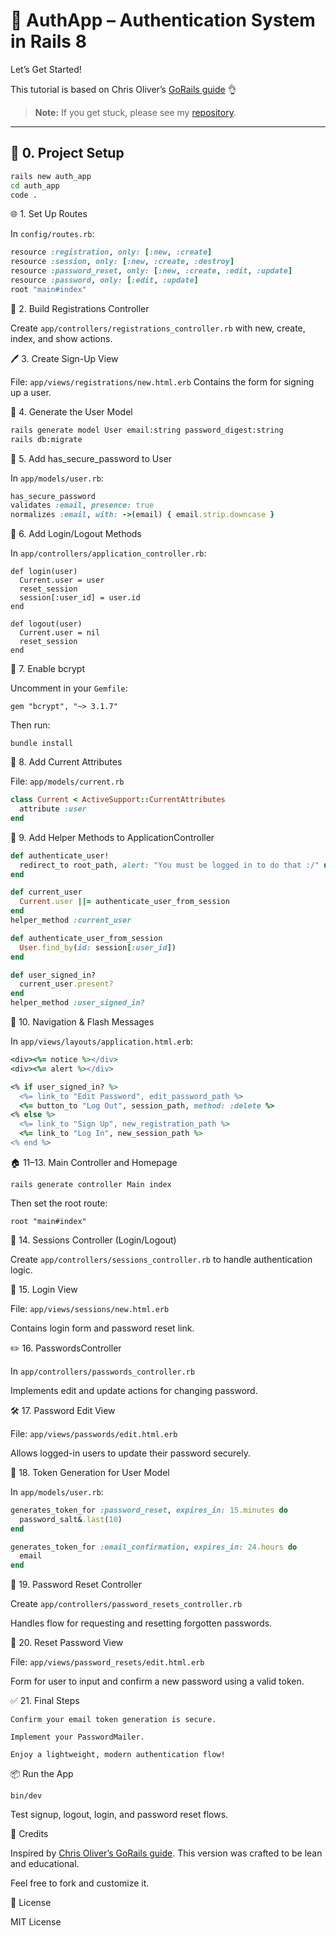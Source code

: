 # 🔐 AuthApp – Authentication System in Rails 8

Let’s Get Started!

This tutorial is based on Chris Oliver’s [GoRails guide](https://gorails.com) 👌  
> **Note:** If you get stuck, please see my [repository](#).

---

## 🚀 0. Project Setup

```bash
rails new auth_app
cd auth_app
code .
```

🌐 1. Set Up Routes

In `config/routes.rb`:
```ruby
resource :registration, only: [:new, :create]
resource :session, only: [:new, :create, :destroy]
resource :password_reset, only: [:new, :create, :edit, :update]
resource :password, only: [:edit, :update]
root "main#index"
```
👤 2. Build Registrations Controller

Create `app/controllers/registrations_controller.rb` with new, create, index, and show actions.

🖊 3. Create Sign-Up View

File: `app/views/registrations/new.html.erb`
Contains the form for signing up a user.

🧱 4. Generate the User Model
```bash
rails generate model User email:string password_digest:string
rails db:migrate
```

🔐 5. Add has_secure_password to User

In `app/models/user.rb`:
```ruby
has_secure_password
validates :email, presence: true
normalizes :email, with: ->(email) { email.strip.downcase }
```
🧠 6. Add Login/Logout Methods

In `app/controllers/application_controller.rb`:
```rubt
def login(user)
  Current.user = user
  reset_session
  session[:user_id] = user.id
end

def logout(user)
  Current.user = nil
  reset_session
end
```
🧱 7. Enable bcrypt

Uncomment in your `Gemfile`:

    gem "bcrypt", "~> 3.1.7"

Then run:

    bundle install

🧭 8. Add Current Attributes

File: `app/models/current.rb`
```ruby
class Current < ActiveSupport::CurrentAttributes
  attribute :user
end
```
🔎 9. Add Helper Methods to ApplicationController
```ruby
def authenticate_user!
  redirect_to root_path, alert: "You must be logged in to do that :/" unless user_signed_in?
end

def current_user
  Current.user ||= authenticate_user_from_session
end
helper_method :current_user

def authenticate_user_from_session
  User.find_by(id: session[:user_id])
end

def user_signed_in?
  current_user.present?
end
helper_method :user_signed_in?
```
🧭 10. Navigation & Flash Messages

In `app/views/layouts/application.html.erb`:
```ruby
<div><%= notice %></div>
<div><%= alert %></div>

<% if user_signed_in? %>
  <%= link_to "Edit Password", edit_password_path %>
  <%= button_to "Log Out", session_path, method: :delete %>
<% else %>
  <%= link_to "Sign Up", new_registration_path %>
  <%= link_to "Log In", new_session_path %>
<% end %>
```
🏠 11–13. Main Controller and Homepage

    rails generate controller Main index

Then set the root route:

    root "main#index"

🔑 14. Sessions Controller (Login/Logout)

Create `app/controllers/sessions_controller.rb` to handle authentication logic.

🧾 15. Login View

File: `app/views/sessions/new.html.erb`

Contains login form and password reset link.

✏️ 16. PasswordsController

In `app/controllers/passwords_controller.rb`

Implements edit and update actions for changing password.

🛠 17. Password Edit View

File: `app/views/passwords/edit.html.erb`

Allows logged-in users to update their password securely.

🔐 18. Token Generation for User Model

In `app/models/user.rb`:
```ruby
generates_token_for :password_reset, expires_in: 15.minutes do
  password_salt&.last(10)
end

generates_token_for :email_confirmation, expires_in: 24.hours do
  email
end
```
🔁 19. Password Reset Controller

Create `app/controllers/password_resets_controller.rb`

Handles flow for requesting and resetting forgotten passwords.

🧾 20. Reset Password View

File: `app/views/password_resets/edit.html.erb`

Form for user to input and confirm a new password using a valid token.

✅ 21. Final Steps

    Confirm your email token generation is secure.

    Implement your PasswordMailer.

    Enjoy a lightweight, modern authentication flow!

📦 Run the App

    bin/dev

Test signup, logout, login, and password reset flows.

🧠 Credits

Inspired by [Chris Oliver’s GoRails guide]().
This version was crafted to be lean and educational. 

Feel free to fork and customize it.

📜 License

MIT License
